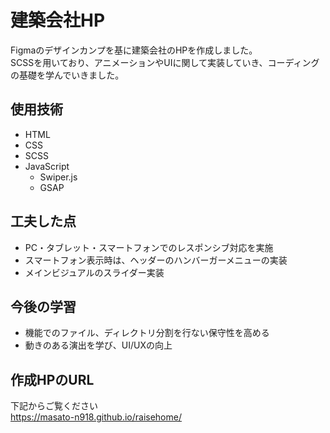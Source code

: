 # 建築会社HP
Figmaのデザインカンプを基に建築会社のHPを作成しました。<br>
SCSSを用いており、アニメーションやUIに関して実装していき、コーディングの基礎を学んでいきました。

## 使用技術
- HTML
- CSS
- SCSS
- JavaScript
  - Swiper.js
  - GSAP

## 工夫した点
- PC・タブレット・スマートフォンでのレスポンシブ対応を実施
- スマートフォン表示時は、ヘッダーのハンバーガーメニューの実装
- メインビジュアルのスライダー実装

## 今後の学習
- 機能でのファイル、ディレクトリ分割を行ない保守性を高める
- 動きのある演出を学び、UI/UXの向上

## 作成HPのURL
下記からご覧ください<br>
https://masato-n918.github.io/raisehome/
